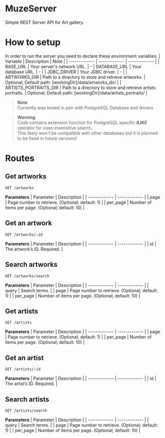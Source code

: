 # MuzeServer
Simple REST Server API for Art gallery.

# How to setup
In order to run the server you need to declare these environment variables:
| Variable  | Description | Note |
| ------------- | ------------- | ------------- |
| BASE_URL | Your server's network URL. | -
| DATABASE_URL | Your database URL. | - |
| JDBC_DRIVER | Your JDBC driver. | - |
| ARTWORKS_DIR | Path to a directory to store and retrieve artworks. | Optional; Default path: [workingDir]/data/artworks_dir/ |
| ARTISTS_PORTRAITS_DIR | Path to a directory to store and retrieve artists portraits. | Optional; Default path: [workingDir]/data/artists_portraits/ |

> **Note**  
> Currently was tested in pair with PostgreSQL Database and drivers

> **Warning** <br/>
> Code contains extension function for PostgreSQL specific ***ILIKE*** operator for case-insensitive search.<br/>
> This likely won't be compatible with other databases but it is planned to be fixed in future versions!

# Routes
## Get artworks
```
GET /artworks
```
**Parameters**
| Parameter  | Description |
| ------------- | ------------- |
| page  | Page number to retrieve. (Optional; default: 1)  |
| per_page  | Number of items per page. (Optional; default: 10)  |

## Get an artwork
```
GET /artworks/:id
```
**Parameters**
| Parameter  | Description |
| ------------- | ------------- |
| id  | The artwork’s ID. Required. |

## Search artworks
```
GET /artworks/search
```
**Parameters**
| Parameter  | Description |
| ------------- | ------------- |
| query | Search terms. |
| page  | Page number to retrieve. (Optional; default: 1)  |
| per_page  | Number of items per page. (Optional; default: 10)  |

## Get artists
```
GET /artists
```
**Parameters**
| Parameter  | Description |
| ------------- | ------------- |
| page  | Page number to retrieve. (Optional; default: 1)  |
| per_page  | Number of items per page. (Optional; default: 10)  |

## Get an artist
```
GET /artists/:id
```
**Parameters**
| Parameter  | Description |
| ------------- | ------------- |
| id  | The artist’s ID. Required. |

## Search artists
```
GET /artists/search
```
**Parameters**
| Parameter  | Description |
| ------------- | ------------- |
| query | Search terms. |
| page  | Page number to retrieve. (Optional; default: 1)  |
| per_page  | Number of items per page. (Optional; default: 10)  |
